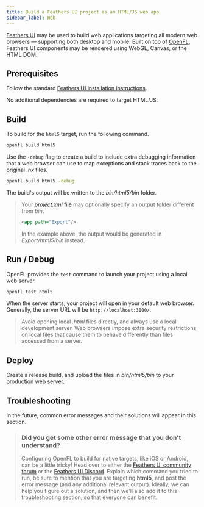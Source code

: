```yaml
---
title: Build a Feathers UI project as an HTML/JS web app
sidebar_label: Web
---
```


[Feathers UI](/) may be used to build web applications targeting all modern web browsers — supporting both desktop and mobile. Built on top of [OpenFL](https://openfl.org/), Feathers UI components may be rendered using WebGL, Canvas, or the HTML DOM.

## Prerequisites

Follow the standard [Feathers UI installation instructions](./installation.md).

No additional dependencies are required to target HTML/JS.

## Build

To build for the `html5` target, run the following command.

```sh
openfl build html5
```

Use the `-debug` flag to create a build to include extra debugging information that a web browser can use to map exceptions and stack traces back to the original _.hx_ files.

```sh
openfl build html5 -debug
```

The build's output will be written to the _bin/html5/bin_ folder.

> Your [_project.xml_ file](https://lime.software/docs/project-files/xml-format/) may optionally specify an output folder different from _bin_.
>
> ```xml
> <app path="Export"/>
> ```
>
> In the example above, the output would be generated in _Export/html5/bin_ instead.

## Run / Debug

OpenFL provides the `test` command to launch your project using a local web server.

```sh
openfl test html5
```

When the server starts, your project will open in your default web browser. Generally, the server URL will be `http://localhost:3000/`.

> Avoid opening local _.html_ files directly, and always use a local development server. Web browsers impose extra security restrictions on local files that cause them to behave differently than files accessed from a server.

## Deploy

Create a release build, and upload the files in _bin/html5/bin_ to your production web server.

## Troubleshooting

In the future, common error messages and their solutions will appear in this section.

> ### Did you get some other error message that you don't understand?
>
> Configuring OpenFL to build for native targets, like iOS or Android, can be a little tricky! Head over to either the [Feathers UI community forum](https://community.feathersui.com/) or the [Feathers UI Discord](https://discord.feathersui.com/). Explain which command you tried to run, be sure to mention that you are targeting **html5**, and post the error message (and any additional relevant output). Ideally, we can help you figure out a solution, and then we'll also add it to this troubleshooting section, so that everyone can benefit.
